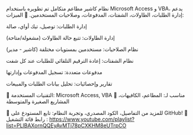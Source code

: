 نظام كاشير مطاعم متكامل تم تطويره باستخدام Microsoft Access و VBA، يدعم إدارة الطلبات، الطاولات، الشفتات، المدفوعات، وصلاحيات المستخدمين.
🔹 الميزات:

إدارة الطلبات: توصيل، تيك أواي، صالة

إدارة الطاولات: تتبع حالة الطاولات (مشغولة/متاحة)

نظام الصلاحيات: مستخدمين بمستويات مختلفة (كاشير - مدير)

نظام الشفتات: إعادة الترقيم التلقائي للطلبات عند كل شفت

مدفوعات متعددة: تسجيل المدفوعات وإدارتها

تقارير وإحصائيات: تحليل بيانات الطلبات والمبيعات

📌 التقنيات المستخدمة: Microsoft Access, VBA
📌 مناسب لـ: المطاعم، الكافيهات، المشاريع الصغيرة والمتوسطة

🔗 للمزيد من التفاصيل، الكود المصدري، وتجربة النظام: تابع المستودع على GitHub! 🚀
 رابط قائة التشغيل : https://www.youtube.com/playlist?list=PLlBAXornQQEyAvMTj78pCXKHM8eUTrpCO
